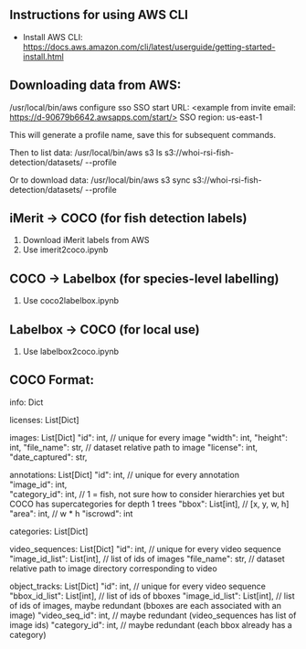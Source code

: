 ## Instructions for using AWS CLI

- Install AWS CLI: https://docs.aws.amazon.com/cli/latest/userguide/getting-started-install.html

## Downloading data from AWS:
/usr/local/bin/aws configure sso
SSO start URL: <example from invite email: https://d-90679b6642.awsapps.com/start/>
SSO region: us-east-1

This will generate a profile name, save this for subsequent commands.

Then to list data:
/usr/local/bin/aws s3 ls s3://whoi-rsi-fish-detection/datasets/ --profile <profile name>

Or to download data:
/usr/local/bin/aws s3 sync s3://whoi-rsi-fish-detection/datasets/ <local destination folder> --profile <profile name>

## iMerit -> COCO (for fish detection labels)
1. Download iMerit labels from AWS
2. Use imerit2coco.ipynb

## COCO -> Labelbox (for species-level labelling)
1. Use coco2labelbox.ipynb

## Labelbox -> COCO (for local use)
1. Use labelbox2coco.ipynb

## COCO Format:
info: Dict

licenses: List[Dict]

images: List[Dict]
    "id": int,                      // unique for every image
    "width": int, 
    "height": int, 
    "file_name": str,               // dataset relative path to image
    "license": int,
    "date_captured": str,

annotations: List[Dict]
    "id": int,                      // unique for every annotation      
    "image_id": int,           
    "category_id": int,             // 1 = fish, not sure how to consider hierarchies yet but COCO has supercategories for depth 1 trees
    "bbox": List[int],              // [x, y, w, h]  
    "area": int,                    // w * h
    "iscrowd": int

categories: List[Dict]

video_sequences: List[Dict]
    "id": int,                      // unique for every video sequence
    "image_id_list": List[int],     // list of ids of images
    "file_name": str,               // dataset relative path to image directory corresponding to video

object_tracks: List[Dict]
    "id": int,                      // unique for every video sequence
    "bbox_id_list": List[int],      // list of ids of bboxes
    "image_id_list": List[int],     // list of ids of images, maybe redundant (bboxes are each associated with an image)
    "video_seq_id": int,            // maybe redundant (video_sequences has list of image ids)
    "category_id": int,             // maybe redundant (each bbox already has a category)